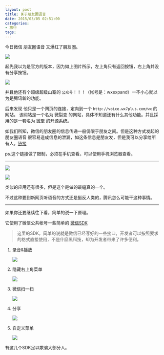 ```yaml
---
layout: post
title: 关于朋友圈语音
date: 2015/03/05 02:51:00
categories: 
- 旅行
tags: 
---
```


今日微信 朋友圈语音 又爆红了朋友圈。

![](http://ww1.sinaimg.cn/mw690/48910e01jw1epuvz0s8mrj20k00zkwfd.jpg)

起先我以为是官方的版本，因为如上图片所示，左上角只有返回按钮，右上角并没有分享按钮。

![](http://ww1.sinaimg.cn/mw690/48910e01jw1epuvybk8hlj20k00zk3z8.jpg)

并且他还有个超级超级山寨的 `公众号`！！！（帐号是：wxexpand）一不小心就以为是腾讯新的功能。

后来发现 他只是一个网页的连接，定向到一个 `http://voice.wx7plus.com/wx` 的网站。 该网站是一个名为 微裂变 的网站，具体不知道还有什么其他功能。并且採用的是一套名为 [微擎][1] 的开源系统。

如我们所知，微信的朋友圈的信息传递一般侷限于朋友之间。但是这种方式发起的 朋友圈语音 很容易造成信息的泄漏，如这条信息是朋友发，但是我可以分享给所有人。[链接][2]

ps.这个链接做了限制，必须在手机查看。可以使用手机浏览器查看。

----------

![](http://ww4.sinaimg.cn/mw690/48910e01jw1epuws5xik9j20gw0doaau.jpg)  

![](http://ww3.sinaimg.cn/mw690/48910e01jw1epuwsnv6x7j20bs063q2z.jpg)

类似的应用还有很多，但是这个是做的最逼真的一个。

不过这种要到新网页听语音的方式还是挺反人类的，腾讯怎么可能干这种事情。

----------

如果你还要继续往下看，简单的说一下原理。

它使用了微信公共帐号一些简单的 [微信SDK][3]

> 这里的SDK，简单的说就是微信已经写好的一些接口，开发者可以按照要求的格式直接使用，不是什麽黑科技，却为开发者带来了许多便利。

1. 录音&播放

   ![](http://ww1.sinaimg.cn/mw690/48910e01jw1epuxcf02e9j20lo0dq75y.jpg)

2. 隐藏右上角菜单

   ![](http://ww4.sinaimg.cn/mw690/48910e01jw1epuxex63fej20lu0aujt4.jpg)

3. 微信扫一扫

   ![](http://ww3.sinaimg.cn/mw690/48910e01jw1epuxft237vj20ls02ut8t.jpg)

4. 分享

   ![](http://ww4.sinaimg.cn/mw690/48910e01jw1epuxh08dp5j20lq02qmxn.jpg)

5. 自定义菜单

   ![](http://ww1.sinaimg.cn/mw690/48910e01jw1epuxmgpmg0j20dw08uaak.jpg)

有这几个SDK足以欺骗大部分人。

 [1]: http://www.we7.cc/

 [2]: http://voice.wx7plus.com/wx/timelineplay.html?serverId=MPbNr-j9UgqRtLDvs79Vdd-YcWDAuVkgcXjdWwpebkoTUM-aJOJymTp9r2vASGO0&date=2:5:14:42:4:1425537722679&recordtime=4&from=timeline&isappinstalled=0

 [3]: http://mp.weixin.qq.com/wiki/7/aaa137b55fb2e0456bf8dd9148dd613f.html
